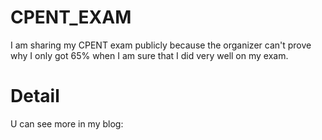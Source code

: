 # CPENT_EXAM
I am sharing my CPENT exam publicly because the organizer can't prove why I only got 65% when I am sure that I did very well on my exam.

# Detail
U can see more in my blog: 
